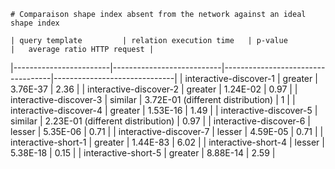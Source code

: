 
    # Comparaison shape index absent from the network against an ideal shape index
    
    | query template         | relation execution time   | p-value                           |   average ratio HTTP request |
|------------------------|---------------------------|-----------------------------------|------------------------------|
| interactive-discover-1 | greater                   | 3.76E-37                          |                         2.36 |
| interactive-discover-2 | greater                   | 1.24E-02                          |                         0.97 |
| interactive-discover-3 | similar                   | 3.72E-01 (different distribution) |                         1    |
| interactive-discover-4 | greater                   | 1.53E-16                          |                         1.49 |
| interactive-discover-5 | similar                   | 2.23E-01 (different distribution) |                         0.97 |
| interactive-discover-6 | lesser                    | 5.35E-06                          |                         0.71 |
| interactive-discover-7 | lesser                    | 4.59E-05                          |                         0.71 |
| interactive-short-1    | greater                   | 1.44E-83                          |                         6.02 |
| interactive-short-4    | lesser                    | 5.38E-18                          |                         0.15 |
| interactive-short-5    | greater                   | 8.88E-14                          |                         2.59 |
    